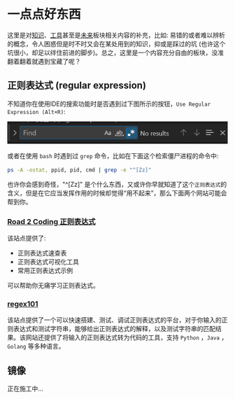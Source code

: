 # 一点点好东西

这里是对[知识](./knowledge.md)、[工具](./tools.md)甚至是[未来](./future.md)板块相关内容的补充，比如: 易错的或者难以辨析的概念，令人困惑但是时不时又会在某处用到的知识，抑或是踩过的坑 (也许这个坑很小，却足以绊住前进的脚步)。总之，这里是一个内容充分自由的板块，没准翻着翻着就遇到宝藏了呢？

## 正则表达式 (regular expression)

不知道你在使用IDE的搜索功能时是否遇到过下图所示的按钮，`Use Regular Expression (Alt+R)`:

![vscode_find](./Attachments/vscode_find.png)

或者在使用 `bash` 时遇到过 `grep` 命令，比如在下面这个检索僵尸进程的命令中:

```bash
ps -A -ostat, ppid, pid, cmd | grep -e "^[Zz]"
```

也许你会感到奇怪，"^[Zz]" 是个什么东西，又或许你早就知道了这个`正则表达式`的含义，但是在它应当发挥作用的时候却觉得“用不起来”，那么下面两个网站可能会帮到你。

### [Road 2 Coding 正则表达式](https://www.r2coding.com/#/?id=正则表达式)

该站点提供了:

- 正则表达式速查表
- 正则表达式可视化工具
- 常用正则表达式示例

可以帮助你无痛学习正则表达式。

### [regex101](https://regex101.com/)

该站点提供了一个可以快速搭建、测试、调试正则表达式的平台，对于你输入的正则表达式和测试字符串，能够给出正则表达式的解释，以及测试字符串的匹配结果。该网站还提供了将输入的正则表达式转为代码的工具，支持 `Python` ，`Java` ，`Golang` 等多种语言。

## 镜像

正在施工中...
